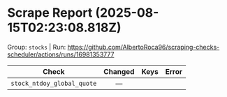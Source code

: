 # Scrape Report (2025-08-15T02:23:08.818Z)

Group: `stocks`  |  Run: https://github.com/AlbertoRoca96/scraping-checks-scheduler/actions/runs/16981353777

| Check | Changed | Keys | Error |
|---|:---:|:--|:--|
| `stock_ntdoy_global_quote` | — |  |  |
